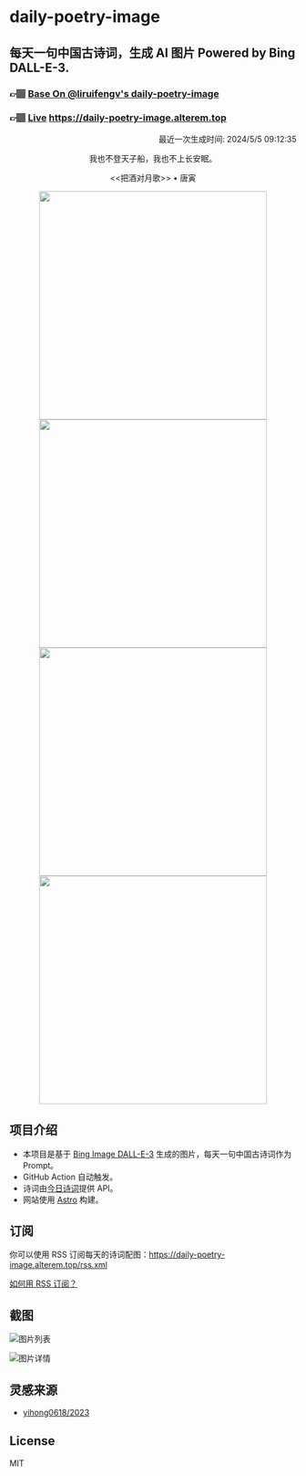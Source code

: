 
# daily-poetry-image

## 每天一句中国古诗词，生成 AI 图片 Powered by Bing DALL-E-3.

### 👉🏽 [Base On @liruifengv's daily-poetry-image](https://github.com/liruifengv/daily-poetry-image)

### 👉🏽 [Live](https://daily-poetry-image.alterem.top/) https://daily-poetry-image.alterem.top

<p align="right">
  最近一次生成时间: 2024/5/5 09:12:35
</p>
<p align="center">
我也不登天子船，我也不上长安眠。
</p>
<p align="center">
<<把酒对月歌>> • 唐寅
</p>
<p align="center">
<img src="https://tse4.mm.bing.net/th/id/OIG1.xzJRC9isy7hmFHJdKEKu" height="400" width="400" />
<img src="https://tse1.mm.bing.net/th/id/OIG1.VOL3ClWvV5mIwubpu9QN" height="400" width="400" />
<img src="https://tse4.mm.bing.net/th/id/OIG1.yXcKnGrGHiVSuFCGtzjg" height="400" width="400" />
<img src="https://tse1.mm.bing.net/th/id/OIG1.ibbNVkYFhjDQgN5wKt.B" height="400" width="400" />
</p>

## 项目介绍

-   本项目是基于 [Bing Image DALL-E-3](https://www.bing.com/images/create) 生成的图片，每天一句中国古诗词作为 Prompt。
-   GitHub Action 自动触发。
-   诗词由[今日诗词](https://www.jinrishici.com/)提供 API。
-   网站使用 [Astro](https://astro.build) 构建。

## 订阅

你可以使用 RSS 订阅每天的诗词配图：https://daily-poetry-image.alterem.top/rss.xml

[如何用 RSS 订阅？](https://zhuanlan.zhihu.com/p/55026716)

## 截图

![图片列表](./screenshots/Snipaste_2023-12-28_21-00-26.png)

![图片详情](./screenshots/Snipaste_2023-12-28_21-00-53.png)

## 灵感来源

-   [yihong0618/2023](https://github.com/yihong0618/2023)

## License

MIT
